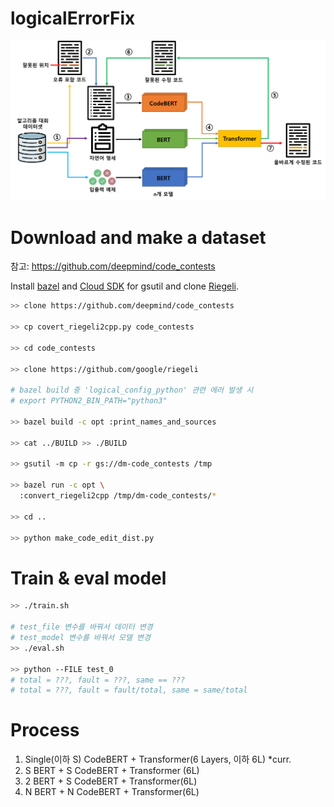 # logicalErrorFix
![LEFix](./figure/LEFix.png?row=true)

# Download and make a dataset
참고: https://github.com/deepmind/code_contests

Install [bazel](https://docs.bazel.build/versions/main/install.html) and [Cloud SDK](https://cloud.google.com/sdk/docs/quickstart) for gsutil and clone [Riegeli](https://github.com/google/riegeli).

```bash
>> clone https://github.com/deepmind/code_contests

>> cp covert_riegeli2cpp.py code_contests

>> cd code_contests

>> clone https://github.com/google/riegeli

# bazel build 중 'logical_config_python' 관련 에러 발생 시 
# export PYTHON2_BIN_PATH="python3"

>> bazel build -c opt :print_names_and_sources

>> cat ../BUILD >> ./BUILD

>> gsutil -m cp -r gs://dm-code_contests /tmp

>> bazel run -c opt \
  :convert_riegeli2cpp /tmp/dm-code_contests/*

>> cd ..

>> python make_code_edit_dist.py
```

# Train & eval model

```bash
>> ./train.sh

# test_file 변수를 바꿔서 데이터 변경
# test_model 변수를 바꿔서 모델 변경
>> ./eval.sh

>> python --FILE test_0
# total = ???, fault = ???, same == ???
# total = ???, fault = fault/total, same = same/total
```

  # Process
  1. Single(이하 S) CodeBERT + Transformer(6 Layers, 이하 6L) *curr.
  2. S BERT + S CodeBERT + Transformer (6L)              
  3. 2 BERT + S CodeBERT + Transformer(6L)              
  4. N BERT + N CodeBERT + Transformer(6L)
